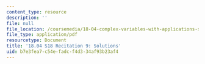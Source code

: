 ```yaml
---
content_type: resource
description: ''
file: null
file_location: /coursemedia/18-04-complex-variables-with-applications-spring-2018/b7e3fea7c54efadcf4d334af93b23af4_MIT18_04S18_Recit9-solutions.pdf
file_type: application/pdf
resourcetype: Document
title: '18.04 S18 Recitation 9: Solutions'
uid: b7e3fea7-c54e-fadc-f4d3-34af93b23af4
---
```


